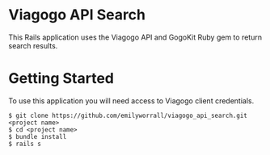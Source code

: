 Viagogo API Search
==================

This Rails application uses the Viagogo API and GogoKit Ruby gem to return search results.

Getting Started
===============

To use this application you will need access to Viagogo client credentials. 

```
$ git clone https://github.com/emilyworrall/viagogo_api_search.git <project name>
$ cd <project name>
$ bundle install
$ rails s
```
